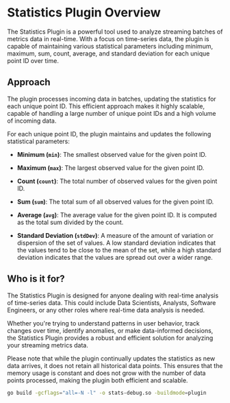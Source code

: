 
# Statistics Plugin Overview

The Statistics Plugin is a powerful tool used to analyze streaming batches of metrics data in real-time. With a focus on time-series data, the plugin is capable of maintaining various statistical parameters including minimum, maximum, sum, count, average, and standard deviation for each unique point ID over time.

## Approach

The plugin processes incoming data in batches, updating the statistics for each unique point ID. This efficient approach makes it highly scalable, capable of handling a large number of unique point IDs and a high volume of incoming data.

For each unique point ID, the plugin maintains and updates the following statistical parameters:

- **Minimum (`min`)**: The smallest observed value for the given point ID.

- **Maximum (`max`)**: The largest observed value for the given point ID.

- **Count (`count`)**: The total number of observed values for the given point ID.

- **Sum (`sum`)**: The total sum of all observed values for the given point ID.

- **Average (`avg`)**: The average value for the given point ID. It is computed as the total sum divided by the count.

- **Standard Deviation (`stdDev`)**: A measure of the amount of variation or dispersion of the set of values. A low standard deviation indicates that the values tend to be close to the mean of the set, while a high standard deviation indicates that the values are spread out over a wider range.

## Who is it for?

The Statistics Plugin is designed for anyone dealing with real-time analysis of time-series data. This could include Data Scientists, Analysts, Software Engineers, or any other roles where real-time data analysis is needed.

Whether you're trying to understand patterns in user behavior, track changes over time, identify anomalies, or make data-informed decisions, the Statistics Plugin provides a robust and efficient solution for analyzing your streaming metrics data.

Please note that while the plugin continually updates the statistics as new data arrives, it does not retain all historical data points. This ensures that the memory usage is constant and does not grow with the number of data points processed, making the plugin both efficient and scalable.

```bash
go build -gcflags="all=-N -l" -o stats-debug.so -buildmode=plugin
```